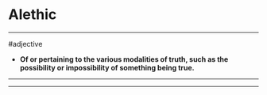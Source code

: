# Alethic
---
#adjective
- **Of or pertaining to the various modalities of truth, such as the possibility or impossibility of something being true.**
---
---
